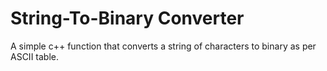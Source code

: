 # String-To-Binary Converter 

A simple c++ function that converts a string of characters to binary as per ASCII table.